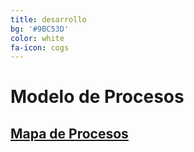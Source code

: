 ```yaml
---
title: desarrollo
bg: '#9BC53D'
color: white
fa-icon: cogs
---
```


# **Modelo de Procesos**

## [Mapa de Procesos](https://github.com/RTSofware/EasyCar/wiki/procesos)



